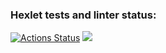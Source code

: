 ### Hexlet tests and linter status:
[![Actions Status](https://github.com/bekkerjul/python-project-49/actions/workflows/hexlet-check.yml/badge.svg)](https://github.com/bekkerjul/python-project-49/actions)
<a href="https://codeclimate.com/github/bekkerjul/python-project-49/maintainability"><img src="https://api.codeclimate.com/v1/badges/c595224a6a3a4ae11716/maintainability" /></a>
